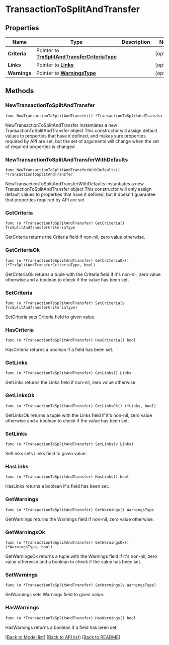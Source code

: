 # TransactionToSplitAndTransfer

## Properties

Name | Type | Description | Notes
------------ | ------------- | ------------- | -------------
**Criteria** | Pointer to [**TrxSplitAndTransferCriteriaType**](TrxSplitAndTransferCriteriaType.md) |  | [optional] 
**Links** | Pointer to [**Links**](Links.md) |  | [optional] 
**Warnings** | Pointer to [**WarningsType**](WarningsType.md) |  | [optional] 

## Methods

### NewTransactionToSplitAndTransfer

`func NewTransactionToSplitAndTransfer() *TransactionToSplitAndTransfer`

NewTransactionToSplitAndTransfer instantiates a new TransactionToSplitAndTransfer object
This constructor will assign default values to properties that have it defined,
and makes sure properties required by API are set, but the set of arguments
will change when the set of required properties is changed

### NewTransactionToSplitAndTransferWithDefaults

`func NewTransactionToSplitAndTransferWithDefaults() *TransactionToSplitAndTransfer`

NewTransactionToSplitAndTransferWithDefaults instantiates a new TransactionToSplitAndTransfer object
This constructor will only assign default values to properties that have it defined,
but it doesn't guarantee that properties required by API are set

### GetCriteria

`func (o *TransactionToSplitAndTransfer) GetCriteria() TrxSplitAndTransferCriteriaType`

GetCriteria returns the Criteria field if non-nil, zero value otherwise.

### GetCriteriaOk

`func (o *TransactionToSplitAndTransfer) GetCriteriaOk() (*TrxSplitAndTransferCriteriaType, bool)`

GetCriteriaOk returns a tuple with the Criteria field if it's non-nil, zero value otherwise
and a boolean to check if the value has been set.

### SetCriteria

`func (o *TransactionToSplitAndTransfer) SetCriteria(v TrxSplitAndTransferCriteriaType)`

SetCriteria sets Criteria field to given value.

### HasCriteria

`func (o *TransactionToSplitAndTransfer) HasCriteria() bool`

HasCriteria returns a boolean if a field has been set.

### GetLinks

`func (o *TransactionToSplitAndTransfer) GetLinks() Links`

GetLinks returns the Links field if non-nil, zero value otherwise.

### GetLinksOk

`func (o *TransactionToSplitAndTransfer) GetLinksOk() (*Links, bool)`

GetLinksOk returns a tuple with the Links field if it's non-nil, zero value otherwise
and a boolean to check if the value has been set.

### SetLinks

`func (o *TransactionToSplitAndTransfer) SetLinks(v Links)`

SetLinks sets Links field to given value.

### HasLinks

`func (o *TransactionToSplitAndTransfer) HasLinks() bool`

HasLinks returns a boolean if a field has been set.

### GetWarnings

`func (o *TransactionToSplitAndTransfer) GetWarnings() WarningsType`

GetWarnings returns the Warnings field if non-nil, zero value otherwise.

### GetWarningsOk

`func (o *TransactionToSplitAndTransfer) GetWarningsOk() (*WarningsType, bool)`

GetWarningsOk returns a tuple with the Warnings field if it's non-nil, zero value otherwise
and a boolean to check if the value has been set.

### SetWarnings

`func (o *TransactionToSplitAndTransfer) SetWarnings(v WarningsType)`

SetWarnings sets Warnings field to given value.

### HasWarnings

`func (o *TransactionToSplitAndTransfer) HasWarnings() bool`

HasWarnings returns a boolean if a field has been set.


[[Back to Model list]](../README.md#documentation-for-models) [[Back to API list]](../README.md#documentation-for-api-endpoints) [[Back to README]](../README.md)


